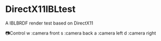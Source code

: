 # DirectX11IBLtest
A IBLBRDF render test based on DirectX11

📷Control
w :camera front
s :camera back
a :camera left
d :camera right
